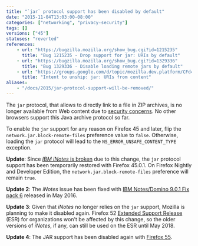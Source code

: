 ```yaml
---
title: "`jar` protocol support has been disabled by default"
date: "2015-11-04T13:03:00-08:00"
categories: ["networking", "privacy-security"]
tags: []
versions: ["45"]
statuses: "reverted"
references:
    - url: "https://bugzilla.mozilla.org/show_bug.cgi?id=1215235"
      title: "Bug 1215235 - Drop support for jar: URIs by default"
    - url: "https://bugzilla.mozilla.org/show_bug.cgi?id=1329336"
      title: "Bug 1329336 - Disable loading remote jars by default"
    - url: "https://groups.google.com/d/topic/mozilla.dev.platform/CFd4w8GzdEI/discussion"
      title: "Intent to unship: jar: URIs from content"
aliases:
    - "/docs/2015/jar-protocol-support-will-be-removed/"
---
```

The `jar` protocol, that allows to directly link to a file in ZIP archives, is no longer available from Web content due to [security concerns](https://developer.mozilla.org/en-US/docs/Mozilla/Security/Security_and_the_jar_protocol). No other browsers support this Java archive protocol so far.

To enable the `jar` support for any reason on Firefox 45 and later, flip the `network.jar.block-remote-files` preference value to `false`. Otherwise, loading the `jar` protocol will lead to the `NS_ERROR_UNSAFE_CONTENT_TYPE` exception.

**Update**: Since [*IBM iNotes* is broken](https://bugzilla.mozilla.org/show_bug.cgi?id=1255139) due to this change, the `jar` protocol support has been temporarily restored with Firefox 45.0.1. On Firefox Nightly and Developer Edition, the `network.jar.block-remote-files` preference will remain `true`.

**Update 2**: The *iNotes* issue has been fixed with [IBM Notes/Domino 9.0.1 Fix pack 6](http://www-10.lotus.com/ldd/fixlist.nsf/8d1c0550e6242b69852570c900549a74/e413ea1ca447b3bf85257f77006b7f60) released in May 2016.

**Update 3**: Given that *iNotes* no longer relies on the `jar` support, Mozilla is planning to make it disabled again. Firefox 52 [Extended Support Release](https://www.mozilla.org/en-US/firefox/organizations/) (ESR) for organizations won't be affected by this change, so the older versions of *iNotes*, if any, can still be used on the ESR until May 2018.

**Update 4**: The JAR support has been disabled again with [Firefox 55](https://www.fxsitecompat.com/en-CA/docs/2015/jar-protocol-support-has-been-disabled-by-default/).
